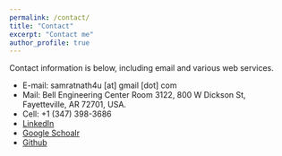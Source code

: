 ```yaml
---
permalink: /contact/
title: "Contact"
excerpt: "Contact me"
author_profile: true
---
```

Contact information is below, including email and various web services.  

* E-mail: samratnath4u [at] gmail [dot] com
* Mail: Bell Engineering Center Room 3122, 800 W Dickson St, Fayetteville, AR 72701, USA. 
* Cell: +1 (347) 398-3686
* [LinkedIn](https://www.linkedin.com/in/samrat-nath-2968b49a/)
* [Google Schoalr](https://scholar.google.com/citations?user=bK16_G4AAAAJ&hl=en)
* [Github](https://github.com/samrat-nath)
